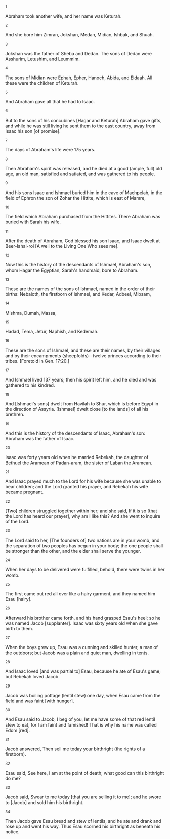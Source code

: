 <sup>1</sup> 

Abraham took another wife, and her name was Keturah. 

<sup>2</sup> 

And she bore him Zimran, Jokshan, Medan, Midian, Ishbak, and Shuah. 

<sup>3</sup> 

Jokshan was the father of Sheba and Dedan. The sons of Dedan were Asshurim, Letushim, and Leummim. 

<sup>4</sup> 

The sons of Midian were Ephah, Epher, Hanoch, Abida, and Eldaah. All these were the children of Keturah. 

<sup>5</sup> 

And Abraham gave all that he had to Isaac. 

<sup>6</sup> 

But to the sons of his concubines [Hagar and Keturah] Abraham gave gifts, and while he was still living he sent them to the east country, away from Isaac his son [of promise]. 

<sup>7</sup> 

The days of Abraham's life were 175 years. 

<sup>8</sup> 

Then Abraham's spirit was released, and he died at a good (ample, full) old age, an old man, satisfied and satiated, and was gathered to his people. 

<sup>9</sup> 

And his sons Isaac and Ishmael buried him in the cave of Machpelah, in the field of Ephron the son of Zohar the Hittite, which is east of Mamre, 

<sup>10</sup> 

The field which Abraham purchased from the Hittites. There Abraham was buried with Sarah his wife. 

<sup>11</sup> 

After the death of Abraham, God blessed his son Isaac, and Isaac dwelt at Beer-lahai-roi [A well to the Living One Who sees me]. 

<sup>12</sup> 

Now this is the history of the descendants of Ishmael, Abraham's son, whom Hagar the Egyptian, Sarah's handmaid, bore to Abraham. 

<sup>13</sup> 

These are the names of the sons of Ishmael, named in the order of their births: Nebaioth, the firstborn of Ishmael, and Kedar, Adbeel, Mibsam, 

<sup>14</sup> 

Mishma, Dumah, Massa, 

<sup>15</sup> 

Hadad, Tema, Jetur, Naphish, and Kedemah. 

<sup>16</sup> 

These are the sons of Ishmael, and these are their names, by their villages and by their encampments (sheepfolds)--twelve princes according to their tribes. [Foretold in Gen. 17:20.] 

<sup>17</sup> 

And Ishmael lived 137 years; then his spirit left him, and he died and was gathered to his kindred. 

<sup>18</sup> 

And [Ishmael's sons] dwelt from Havilah to Shur, which is before Egypt in the direction of Assyria. [Ishmael] dwelt close [to the lands] of all his brethren. 

<sup>19</sup> 

And this is the history of the descendants of Isaac, Abraham's son: Abraham was the father of Isaac. 

<sup>20</sup> 

Isaac was forty years old when he married Rebekah, the daughter of Bethuel the Aramean of Padan-aram, the sister of Laban the Aramean. 

<sup>21</sup> 

And Isaac prayed much to the Lord for his wife because she was unable to bear children; and the Lord granted his prayer, and Rebekah his wife became pregnant. 

<sup>22</sup> 

[Two] children struggled together within her; and she said, If it is so [that the Lord has heard our prayer], why am I like this? And she went to inquire of the Lord. 

<sup>23</sup> 

The Lord said to her, [The founders of] two nations are in your womb, and the separation of two peoples has begun in your body; the one people shall be stronger than the other, and the elder shall serve the younger. 

<sup>24</sup> 

When her days to be delivered were fulfilled, behold, there were twins in her womb. 

<sup>25</sup> 

The first came out red all over like a hairy garment, and they named him Esau [hairy]. 

<sup>26</sup> 

Afterward his brother came forth, and his hand grasped Esau's heel; so he was named Jacob [supplanter]. Isaac was sixty years old when she gave birth to them. 

<sup>27</sup> 

When the boys grew up, Esau was a cunning and skilled hunter, a man of the outdoors; but Jacob was a plain and quiet man, dwelling in tents. 

<sup>28</sup> 

And Isaac loved [and was partial to] Esau, because he ate of Esau's game; but Rebekah loved Jacob. 

<sup>29</sup> 

Jacob was boiling pottage (lentil stew) one day, when Esau came from the field and was faint [with hunger]. 

<sup>30</sup> 

And Esau said to Jacob, I beg of you, let me have some of that red lentil stew to eat, for I am faint and famished! That is why his name was called Edom [red]. 

<sup>31</sup> 

Jacob answered, Then sell me today your birthright (the rights of a firstborn). 

<sup>32</sup> 

Esau said, See here, I am at the point of death; what good can this birthright do me? 

<sup>33</sup> 

Jacob said, Swear to me today [that you are selling it to me]; and he swore to [Jacob] and sold him his birthright. 

<sup>34</sup> 

Then Jacob gave Esau bread and stew of lentils, and he ate and drank and rose up and went his way. Thus Esau scorned his birthright as beneath his notice.